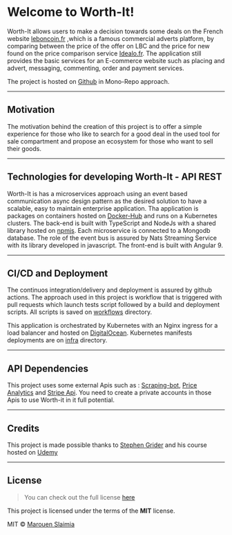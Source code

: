 # Welcome to Worth-It!

Worth-It allows users to make a decision towards some deals on the French website [leboncoin.fr](https://www.leboncoin.fr/) ,which is a famous commercial adverts platform, by comparing between the price of the offer on LBC and the price for new found on the price comparison service [Idealo.fr](https://www.idealo.fr/).
The application still provides the basic services for an E-commerce website such as placing and advert, messaging, commenting, order and payment services.

The project is hosted on [Github](https://github.com/Marouen2110/Worth-It) in Mono-Repo approach.

---

## Motivation

The motivation behind the creation of this project is to offer a simple experience for those who like to search for a good deal in the used tool for sale compartment and propose an ecosystem for those who want to sell their goods.

---

## Technologies for developing Worth-It - API REST

Worth-It is has a microservices approach using an event based communication async design pattern as the desired solution to have a scalable, easy to maintain enterprise application. Tha application is packages on containers hosted on [Docker-Hub](https://hub.docker.com/u/marouenslaimia) and runs on a Kubernetes clusters.
The back-end is built with TypeScript and NodeJs with a shared library hosted on [npmjs](https://www.npmjs.com/package/@worth-it/common). Each microservice is connected to a Mongodb database. The role of the event bus is assured by Nats Streaming Service with its library developed in javascript.
The front-end is built with Angular 9.

---

## CI/CD and Deployment

The continuos integration/delivery and deployment is assured by github actions. The approach used in this project is workflow that is triggered with pull requests which launch tests script followed by a build and deployment scripts. All scripts is saved on [workflows](https://github.com/Marouen2110/Worth-It/tree/master/.github/workflows) directory.

This application is orchestrated by Kubernetes with an Nginx ingress for a load balancer and hosted on [DigitalOcean](https://www.digitalocean.com/). Kubernetes manifests deployments are on [infra](https://github.com/Marouen2110/Worth-It/tree/master/infra) directory.

---

## API Dependencies

This project uses some external Apis such as : [Scraping-bot](https://www.scraping-bot.io/), [Price Analytics](https://rapidapi.com/3b-data-3b-data-default/api/price-analytics/) and [Stripe Api](https://stripe.com/). You need to create a private accounts in those Apis to use Worth-it in it full potential.

---

## Credits

This project is made possible thanks to [Stephen Grider](https://github.com/StephenGrider) and his course hosted on [Udemy](https://www.udemy.com/course/microservices-with-node-js-and-react/)

---

## License

> You can check out the full license [here](https://github.com/Marouen2110/Worth-It/LICENSE)

This project is licensed under the terms of the **MIT** license.

MIT © [Marouen Slaimia](https://github.com/Marouen2110)
